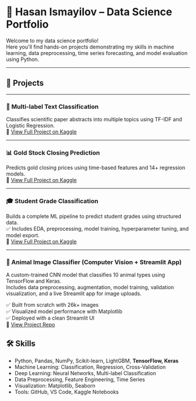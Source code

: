 # 🧠 Hasan Ismayilov – Data Science Portfolio

Welcome to my data science portfolio!  
Here you'll find hands-on projects demonstrating my skills in machine learning, data preprocessing, time series forecasting, and model evaluation using Python.

---

## 📂 Projects

---

### 🧠 Multi-label Text Classification  
Classifies scientific paper abstracts into multiple topics using TF-IDF and Logistic Regression.  
📘 [View Full Project on Kaggle](https://www.kaggle.com/code/gnkanalytics/multi-output-classification-text-precessing-sci)

---

### 📊 Gold Stock Closing Prediction  
Predicts gold closing prices using time-based features and 14+ regression models.  
📘 [View Full Project on Kaggle](https://www.kaggle.com/code/gnkanalytics/gold-stock-closing-prediction)

---

### 🎓 Student Grade Classification  
Builds a complete ML pipeline to predict student grades using structured data.  
✅ Includes EDA, preprocessing, model training, hyperparameter tuning, and model export.  
📘 [View Full Project on Kaggle](https://www.kaggle.com/code/gnkanalytics/ml-students-grade-classification)

---

### 🐾 Animal Image Classifier (Computer Vision + Streamlit App)  
A custom-trained CNN model that classifies 10 animal types using TensorFlow and Keras.  
Includes data preprocessing, augmentation, model training, validation visualization, and a live Streamlit app for image uploads.

✅ Built from scratch with 26k+ images  
✅ Visualized model performance with Matplotlib  
✅ Deployed with a clean Streamlit UI  
📘 [View Project Repo](https://github.com/hasanismayilov1984/Portfolio/tree/main/animal_image_classifier)



## 🛠️ Skills

- Python, Pandas, NumPy, Scikit-learn, LightGBM, **TensorFlow, Keras**
- Machine Learning: Classification, Regression, Cross-Validation
- Deep Learning: Neural Networks, Multi-label Classification
- Data Preprocessing, Feature Engineering, Time Series
- Visualization: Matplotlib, Seaborn
- Tools: GitHub, VS Code, Kaggle Notebooks
